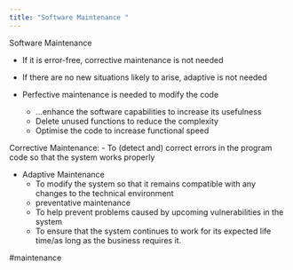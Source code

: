 ```yaml
---
title: "Software Maintenance "
--- 
```

Software Maintenance

- If it is error-free, corrective maintenance is not needed  
  
- If there are no new situations likely to arise, adaptive is not needed  
  
- Perfective maintenance is needed to modify the code  
	- ...enhance  the software capabilities to increase its   usefulness  
	- Delete unused functions to reduce the complexity
	- Optimise the code to increase functional speed

Corrective Maintenance:
	- To (detect and) correct errors in the program code so that the system works properly 
- Adaptive Maintenance
	-  To modify the system so that it remains compatible with any changes to the technical environment
	- preventative maintenance
	- To help prevent problems caused by upcoming vulnerabilities in the system
	- To ensure that the system continues to work for its expected life time/as long as the business requires it.

#maintenance